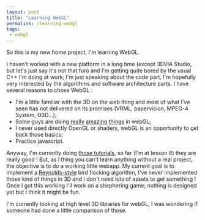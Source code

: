 ```yaml
---
layout: post
title: "Learning WebGL"
permalink: /learning-webgl
tags:
 - webgl
---
```


So this is my new home project, I'm learning WebGL.

I haven't worked with a new platform in a long time (except 3DVIA Studio, but let's just say it's not that fun) and I'm getting quite bored by the usual C++ I'm doing at work; I'm just speaking about the code part, I'm hopefully very interested by the algorithms and software architecture parts. I have several reasons to chose WebGL :
- I'm a little familiar with the 3D on the web thing and most of what I've seen has not delivered on its promises (VRML, papervision, MPEG-4 System, O3D...);
- Some guys are doing [really](http://tinkercad.com/) [amazing](http://plopbyte.net/2011/03/globetweeter/) [things](http://bodybrowser.googlelabs.com/) in webGL;
- I never used directly OpenGL or shaders, webGL is an opportunity to get back those basics;
- Practice javascript.

Anyway, I'm currently doing [those tutorials](http://learningwebgl.com/blog/?page_id=1217), so far (I'm at lesson 8) they are really good ! But, as I thing you can't learn anything without a real project, the objective is to do a working little webapp. My current goal is to implement a [Reynolds-style](http://www.cs.toronto.edu/~dt/siggraph97-course/cwr87/) bird flocking algorithm, I've never implemented those kind of things in 3D and I don't need lots of assets to get something ! Once I got this working I'll work on a shephering game; nothing is designed yet but I think it might be fun.

I'm currently looking at high level 3D libraries for webGL, I was wondering if someone had done a little comparison of those.
